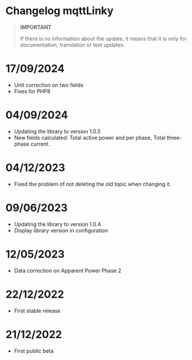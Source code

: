 # Changelog mqttLinky

>**IMPORTANT**
>
>If there is no information about the update, it means that it is only for documentation, translation or text updates.

# 17/09/2024
- Unit correction on two fields
- Fixes for PHP8

# 04/09/2024
- Updating the library to version 1.0.5
- New fields calculated: Total active power and per phase, Total three-phase current.

# 04/12/2023
- Fixed the problem of not deleting the old topic when changing it.

# 09/06/2023
- Updating the library to version 1.0.4
- Display library version in configuration

# 12/05/2023
- Data correction on Apparent Power Phase 2

# 22/12/2022
- First stable release

# 21/12/2022
- First public beta
